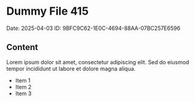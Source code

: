 # Dummy File 415

Date: 2025-04-03
ID: 9BFC9C62-1E0C-4694-88AA-07BC257E6596

## Content

Lorem ipsum dolor sit amet, consectetur adipiscing elit.
Sed do eiusmod tempor incididunt ut labore et dolore magna aliqua.

* Item 1
* Item 2
* Item 3
